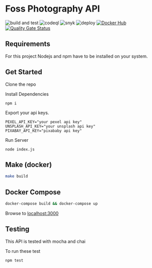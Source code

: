 # Foss Photography API

![build and test](https://github.com/cameronwc/pixel-helper-api/actions/workflows/main.yml/badge.svg)
![codeql](https://github.com/cameronwc/pixel-helper-api/actions/workflows/codeql.yml/badge.svg)
![snyk](https://github.com/cameronwc/pixel-helper-api/actions/workflows/snyk.yml/badge.svg)
![deploy](https://github.com/cameronwc/pixel-helper-api/actions/workflows/deploy.yml/badge.svg)
[![Docker Hub](https://img.shields.io/docker/cloud/build/cameronwc/pixel-helper-api?label=Docker&style=flat)](https://hub.docker.com/r/cameronwc/pixel-helper-api/builds)
[![Quality Gate Status](https://sonarcloud.io/api/project_badges/measure?project=cameronwc_Pixel-Helper-Api&metric=alert_status)](https://sonarcloud.io/dashboard?id=cameronwc_Pixel-Helper-Api)

## Requirements
For this project Nodejs and npm have to be installed on your system.

## Get Started
Clone the repo

Install Dependencies
```
npm i
```

Export your api keys.

```
PEXEL_API_KEY="your pexel api key"
UNSPLASH_API_KEY="your unsplash api key"
PIXABAY_API_KEY="pixababy api key"
```

Run Server
```
node index.js
```

## Make (docker)

```bash
make build
```

## Docker Compose

```bash
docker-compose build && docker-compose up
```

Browse to [localhost:3000](localhost:3000)

## Testing
This API is tested with mocha and chai

To run these test
```
npm test
```
